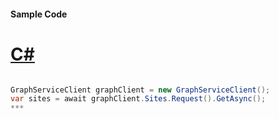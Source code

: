 #### Sample Code
# [C#](#tab/c-sharp)

```C#

GraphServiceClient graphClient = new GraphServiceClient();
var sites = await graphClient.Sites.Request().GetAsync();
*** 

```